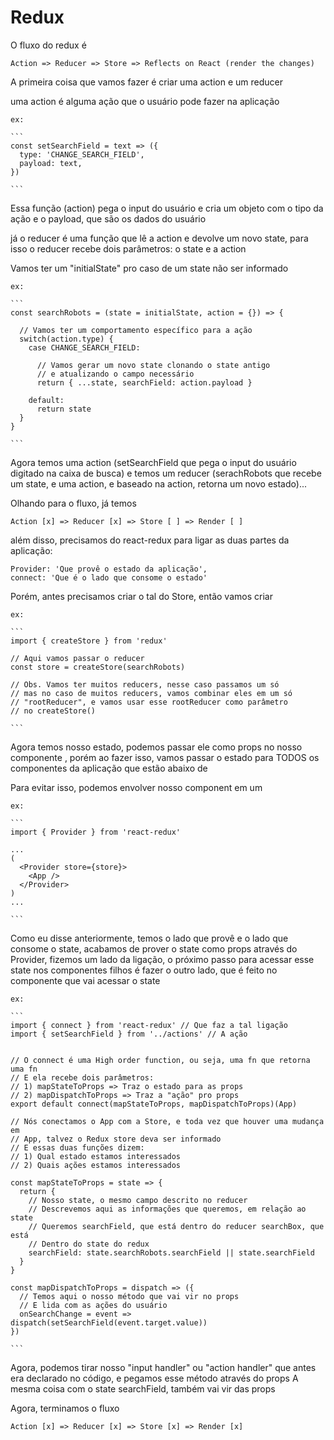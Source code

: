 # Redux

O fluxo do redux é 

    Action => Reducer => Store => Reflects on React (render the changes)

A primeira coisa que vamos fazer é criar uma action e um reducer

uma action é alguma ação que o usuário pode fazer na aplicação

    ex:

    ```
    const setSearchField = text => ({
      type: 'CHANGE_SEARCH_FIELD',
      payload: text,
    })

    ```

Essa função (action) pega o input do usuário e cria um objeto com o tipo da ação e o payload, que são os dados do usuário

já o reducer é uma função que lê a action e devolve um novo state, para isso
o reducer recebe dois parâmetros: o state e a action

Vamos ter um "initialState" pro caso de um state não ser informado

    ex:

    ```
    const searchRobots = (state = initialState, action = {}) => {

      // Vamos ter um comportamento específico para a ação
      switch(action.type) {
        case CHANGE_SEARCH_FIELD:

          // Vamos gerar um novo state clonando o state antigo
          // e atualizando o campo necessário
          return { ...state, searchField: action.payload }

        default:
          return state
      }
    }
    
    ```

Agora temos uma action (setSearchField que pega o input do usuário digitado na caixa de busca) e temos um reducer (serachRobots que recebe um state, e uma action, e baseado na action, retorna um novo estado)...

Olhando para o fluxo, já temos

    Action [x] => Reducer [x] => Store [ ] => Render [ ]

além disso, precisamos do react-redux para ligar as duas partes da aplicação:

    Provider: 'Que provê o estado da aplicação',
    connect: 'Que é o lado que consome o estado'

Porém, antes precisamos criar o tal do Store, então vamos criar

    ex: 

    ```
    import { createStore } from 'redux'

    // Aqui vamos passar o reducer
    const store = createStore(searchRobots)

    // Obs. Vamos ter muitos reducers, nesse caso passamos um só
    // mas no caso de muitos reducers, vamos combinar eles em um só
    // "rootReducer", e vamos usar esse rootReducer como parâmetro
    // no createStore()

    ```
Agora temos nosso estado, podemos passar ele como props no nosso componente <App />, porém ao fazer isso, vamos passar o estado para TODOS os componentes da aplicação que estão abaixo de <App />

Para evitar isso, podemos envolver nosso <App /> component em um <Provider />

    ex:

    ```
    import { Provider } from 'react-redux'

    ...
    (
      <Provider store={store}>
        <App />
      </Provider>
    )
    ...

    ```
Como eu disse anteriormente, temos o lado que provê e o lado que consome o state, acabamos de prover o state como props através do Provider, fizemos um lado da ligação, o próximo passo para acessar esse state nos componentes filhos é fazer o outro lado, que é feito no componente que vai acessar o state

    ex:

    ```
    import { connect } from 'react-redux' // Que faz a tal ligação
    import { setSearchField } from '../actions' // A ação


    // O connect é uma High order function, ou seja, uma fn que retorna uma fn
    // E ela recebe dois parâmetros:
    // 1) mapStateToProps => Traz o estado para as props
    // 2) mapDispatchToProps => Traz a "ação" pro props
    export default connect(mapStateToProps, mapDispatchToProps)(App)

    // Nós conectamos o App com a Store, e toda vez que houver uma mudança em 
    // App, talvez o Redux store deva ser informado
    // E essas duas funções dizem:
    // 1) Qual estado estamos interessados
    // 2) Quais ações estamos interessados

    const mapStateToProps = state => {
      return {
        // Nosso state, o mesmo campo descrito no reducer
        // Descrevemos aqui as informações que queremos, em relação ao state
        // Queremos searchField, que está dentro do reducer searchBox, que está
        // Dentro do state do redux
        searchField: state.searchRobots.searchField || state.searchField
      }
    }

    const mapDispatchToProps = dispatch => ({
      // Temos aqui o nosso método que vai vir no props
      // E lida com as ações do usuário
      onSearchChange = event => dispatch(setSearchField(event.target.value))
    })

    ```
Agora, podemos tirar nosso "input handler" ou "action handler" que antes era declarado no código, e pegamos esse método através do props
A mesma coisa com o state searchField, também vai vir das props

Agora, terminamos o fluxo

    Action [x] => Reducer [x] => Store [x] => Render [x]

